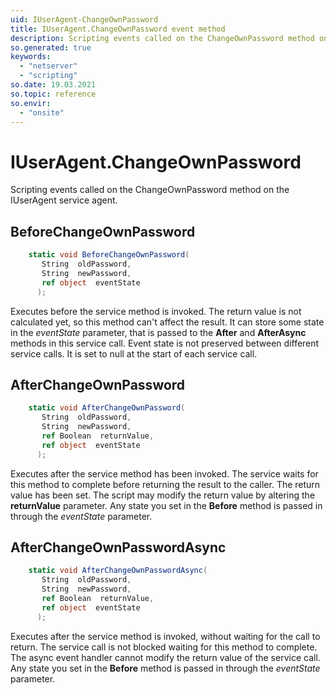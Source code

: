 ```yaml
---
uid: IUserAgent-ChangeOwnPassword
title: IUserAgent.ChangeOwnPassword event method
description: Scripting events called on the ChangeOwnPassword method on the IUserAgent service agent.
so.generated: true
keywords:
  - "netserver"
  - "scripting"
so.date: 19.03.2021
so.topic: reference
so.envir:
  - "onsite"
---
```

# IUserAgent.ChangeOwnPassword

Scripting events called on the <see cref='M:SuperOffice.CRM.Services.IUserAgent.ChangeOwnPassword'>ChangeOwnPassword</see> method on the <see cref='IUserAgent'>IUserAgent</see>  service agent.

## BeforeChangeOwnPassword
```cs
    static void BeforeChangeOwnPassword(
       String  oldPassword,
       String  newPassword,
       ref object  eventState
      );
```
Executes before the service method is invoked.
The return value is not calculated yet, so this method can't affect the result.
It can store some state in the *eventState* parameter, that is passed to the **After** and **AfterAsync** methods in this service call.
Event state is not preserved between different service calls. It is set to null at the start of each service call.
## AfterChangeOwnPassword
```cs
    static void AfterChangeOwnPassword(
       String  oldPassword,
       String  newPassword,
       ref Boolean  returnValue,
       ref object  eventState
      );
```
Executes after the service method has been invoked. The service waits for this method to complete before returning the result to the caller.
The return value has been set. The script may modify the return value by altering the **returnValue** parameter.
Any state you set in the **Before** method is passed in through the *eventState* parameter.
## AfterChangeOwnPasswordAsync
```cs
    static void AfterChangeOwnPasswordAsync(
       String  oldPassword,
       String  newPassword,
       ref Boolean  returnValue,
       ref object  eventState
      );
```
Executes after the service method is invoked, without waiting for the call to return.
The service call is not blocked waiting for this method to complete.
The async event handler cannot modify the return value of the service call.
Any state you set in the **Before** method is passed in through the *eventState* parameter.

